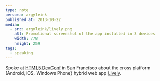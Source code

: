 ```yaml
---
type: note
persona: argyleink
published_at: 2013-10-22
media:
  - src: argyleink/lively.png
    alt: Promotional screenshot of the app installed in 3 devices
    width: 778
    height: 259
tags: 
  - speaking
---
```


Spoke at [HTML5 DevConf](http://html5devconf.com) in San Francisco
 about the cross platform (Android, iOS, Windows Phone) 
 hybrid web app [Lively](https://getlive.ly/).
